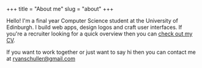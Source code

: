 +++
title = "About me"
slug = "about"
+++

Hello! I'm a final year Computer Science student at the University of Edinburgh. I build web apps, design logos and craft user interfaces. If you're a recruiter looking for a quick overview then you can [check out my CV](/Ryan_Schuller_CV.pdf).

If you want to work together or just want to say hi then you can contact me at [ryanschuller@gmail.com](mailto:ryanschuller@gmail.com)
